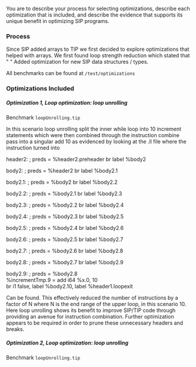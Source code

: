 You are to describe your process for selecting optimizations, describe each optimization that is included,
and describe the evidence that supports its unique benefit in optimizing SIP programs.

### Process
Since SIP added arrays to TIP we first decided to explore optimizations that helped with arrays. We first found loop strength reduction which stated that "
"
Added optimization for new SIP data structures / types.

All benchmarks can be found at
`/test/optimizations`
### Optimizations Included

##### Optimization 1, Loop optimization: loop unrolling
Benchmark `loopUnrolling.tip`

In this scenario loop unrolling split the inner while loop into 10 increment statements which were then
combined through the instruction combine pass into a singular add 10 as evidenced by looking at the .ll file where the instruction turned into

header2:                                          ; preds = %header2.preheader
br label %body2

body2:                                            ; preds = %header2
br label %body2.1

body2.1:                                          ; preds = %body2
br label %body2.2

body2.2:                                          ; preds = %body2.1
br label %body2.3

body2.3:                                          ; preds = %body2.2
br label %body2.4

body2.4:                                          ; preds = %body2.3
br label %body2.5

body2.5:                                          ; preds = %body2.4
br label %body2.6

body2.6:                                          ; preds = %body2.5
br label %body2.7

body2.7:                                          ; preds = %body2.6
br label %body2.8

body2.8:                                          ; preds = %body2.7
br label %body2.9

body2.9:                                          ; preds = %body2.8 <br>
%incrementTmp.9 = add i64 %x.0, 10<br>
br i1 false, label %body2.10, label %header1.loopexit

Can be found. This effectively reduced the number of instructions by a factor of N where 
N is the end range of the upper loop, in this scenario 10. Here loop unrolling shows its benefit to 
improve SIP/TIP code through providing an avenue for instruction combination.
Further optimization appears to be required in order to prune these unnecessary headers and breaks.



##### Optimization 2, Loop optimization: loop unrolling
Benchmark `loopUnrolling.tip`
